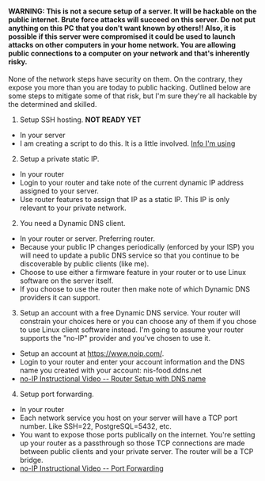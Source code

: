 #### WARNING: This is not a secure setup of a server.  It will be hackable on the public internet.  Brute force attacks will succeed on this server.  Do not put anything on this PC that you don't want known by others!!  Also, it is possible if this server were compromised it could be used to launch attacks on other computers in your home network.  You are allowing public connections to a computer on your network and that's inherently risky.

None of the network steps have security on them.  On the contrary, they expose you more than you are today to public hacking.  Outlined below are some steps to mitigate some of that risk, but I'm sure they're all hackable by the determined and skilled. 

1. Setup SSH hosting.      **NOT READY YET**
* In your server
* I am creating a script to do this.  It is a little involved.  [Info I'm using](https://www.youtube.com/watch?v=-J9wUW5NhOQ)

2. Setup a private static IP.
* In your router
* Login to your router and take note of the current dynamic IP address assigned to your server.
* Use router features to assign that IP as a static IP.  This IP is only relevant to your private network.

2. You need a Dynamic DNS client.
* In your router or server.  Preferring router.
* Because your public IP changes periodically (enforced by your ISP) you will need to update a public DNS service so that you continue to be discoverable by public clients (like me).
* Choose to use either a firmware feature in your router or to use Linux software on the server itself.
* If you choose to use the router then make note of which Dynamic DNS providers it can support.

3. Setup an account with a free Dynamic DNS service.  Your router will constrain your choices here or you can choose any of them if you chose to use Linux client software instead.  I'm going to assume your router supports the "no-IP" provider and you've chosen to use it.
* Setup an account at https://www.noip.com/.
* Login to your router and enter your account information and the DNS name you created with your account:  nis-food.ddns.net
* [no-IP Instructional Video -- Router Setup with DNS name](https://www.youtube.com/watch?v=EH8wJt81bqg)

4. Setup port forwarding.
* In your router
* Each network service you host on your server will have a TCP port number.  Like SSH=22, PostgreSQL=5432, etc.
* You want to expose those ports publically on the internet.  You're setting up your router as a passthrough so those TCP connections are made between public clients and your private server.  The router will be a TCP bridge.
* [no-IP Instructional Video -- Port Forwarding](https://www.youtube.com/watch?v=CLunOJZqmc0)
